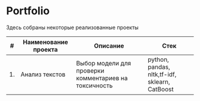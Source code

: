 # Portfolio

Здесь собраны некоторые реализованные проекты

| #    | Наименование проекта                | Описание                                                     | Стек                                                         |
| ---- | ------------------------------------------------------------ | ------------------------------------------------------------ | ------------------------------------------------------------ |
| 1.   | Анализ текстов| Выбор модели для проверки комментариев на токсичность             | python, pandas, nltk,tf-idf, sklearn, CatBoost |
